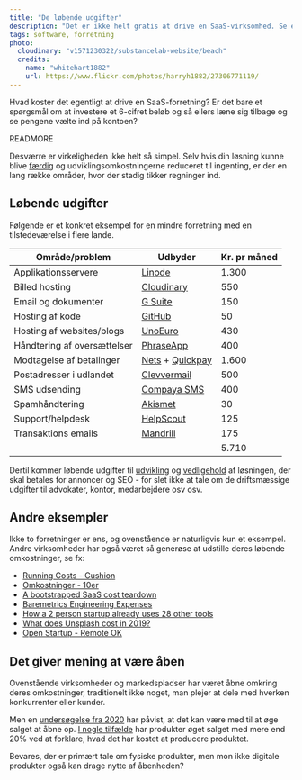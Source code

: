 ```yaml
---
title: "De løbende udgifter"
description: "Det er ikke helt gratis at drive en SaaS-virksomhed. Se eksempler på driftsomkostninger fra faktiske virksomheder"
tags: software, forretning
photo:
  cloudinary: "v1571230322/substancelab-website/beach"
  credits:
    name: "whitehart1882"
    url: https://www.flickr.com/photos/harryh1882/27306771119/
---
```


Hvad koster det egentligt at drive en SaaS-forretning? Er det bare et spørgsmål om at investere et 6-cifret beløb og så ellers læne sig tilbage og se pengene vælte ind på kontoen?

READMORE

Desværre er virkeligheden ikke helt så simpel. Selv hvis din løsning kunne blive [færdig](/articles/du-bliver-aldrig-faerdig/) og udviklingsomkostningerne reduceret til ingenting, er der en lang række områder, hvor der stadig tikker regninger ind.

## Løbende udgifter

Følgende er et konkret eksempel for en mindre forretning med en tilstedeværelse i flere lande.

| Område/problem              | Udbyder         | Kr. pr måned |
| --------------------------- | --------------- | ------------ |
| Applikationsservere         | [Linode](https://www.linode.com/?r=a28e5e6bc518468404ebaadf2b31032146fa2c97) | 1.300 |
| Billed hosting              | [Cloudinary](https://cloudinary.com/invites/lpov9zyyucivvxsnalc5/ynhzxqtl27gizmijf2gj) | 550 |
| Email og dokumenter         | [G Suite](https://gsuite.google.dk/intl/da/) | 150 |
| Hosting af kode             | [GitHub](https://github.com) | 50 |
| Hosting af websites/blogs   | [UnoEuro](https://www.unoeuro.com/) | 430 |
| Håndtering af oversættelser | [PhraseApp](https://phrase.com/) | 400 |
| Modtagelse af betalinger    | [Nets](https://www.nets.eu/dk-da) + [Quickpay](https://quickpay.net/dk/) | 1.600 |
| Postadresser i udlandet     | [Clevvermail](https://www.clevver.io/) | 500 |
| SMS udsending               | [Compaya SMS](https://www.compaya.dk/) | 400 |
| Spamhåndtering              | [Akismet](https://akismet.com/) |  30 |
| Support/helpdesk            | [HelpScout](https://www.helpscout.net/) | 125 |
| Transaktions emails         | [Mandrill](https://www.mandrill.com/) | 175 |
|                             | | 5.710 |

Dertil kommer løbende udgifter til [udvikling](/services/development/) og [vedligehold](/services/maintenance/) af løsningen, der skal betales for annoncer og SEO - for slet ikke at tale om de driftsmæssige udgifter til advokater, kontor, medarbejdere osv osv.


## Andre eksempler

Ikke to forretninger er ens, og ovenstående er naturligvis kun et eksempel. Andre virksomheder har også været så generøse at udstille deres løbende omkostninger, se fx:

* [Running Costs - Cushion](https://cushionapp.com/running-costs)
* [Omkostninger - 10er](https://10er.com/open)
* [A bootstrapped SaaS cost teardown](https://www.checklyhq.com/blog/bootstrapped-developer-saas-cost-teardown/)
* [Baremetrics Engineering Expenses](https://www.notion.so/bbf18630e4154072a538485f45a9a6e2?v=0e2a6e82b0bf4c008c92412a4e942e1b)
* [How a 2 person startup already uses 28 other tools](https://medium.com/@kunaljasty/how-a-2-person-startup-already-uses-26-other-tools-318da014cf38)
* [What does Unsplash cost in 2019?](https://medium.com/unsplash/what-does-unsplash-cost-in-2019-f499620a14d0)
* [Open Startup - Remote OK](https://remoteok.com/open)

## Det giver mening at være åben

Ovenstående virksomheder og markedspladser har været åbne omkring deres omkostninger, traditionelt ikke noget, man plejer at dele med hverken konkurrenter eller kunder.

Men en [undersøgelse fra 2020](https://pubsonline.informs.org/doi/10.1287/mksc.2019.1200) har påvist, at det kan være med til at øge salget at åbne op. [I nogle tilfælde](https://tips.ariyh.com/p/show-costs-to-boost-sales) har produkter øget salget med mere end 20% ved at forklare, hvad det har kostet at producere produktet.

Bevares, der er primært tale om fysiske produkter, men mon ikke digitale produkter også kan drage nytte af åbenheden?
